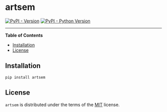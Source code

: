 # artsem

[![PyPI - Version](https://img.shields.io/pypi/v/artsem.svg)](https://pypi.org/project/artsem)
[![PyPI - Python Version](https://img.shields.io/pypi/pyversions/artsem.svg)](https://pypi.org/project/artsem)

-----

**Table of Contents**

- [Installation](#installation)
- [License](#license)

## Installation

```console
pip install artsem
```



## License

`artsem` is distributed under the terms of the [MIT](https://spdx.org/licenses/MIT.html) license.
